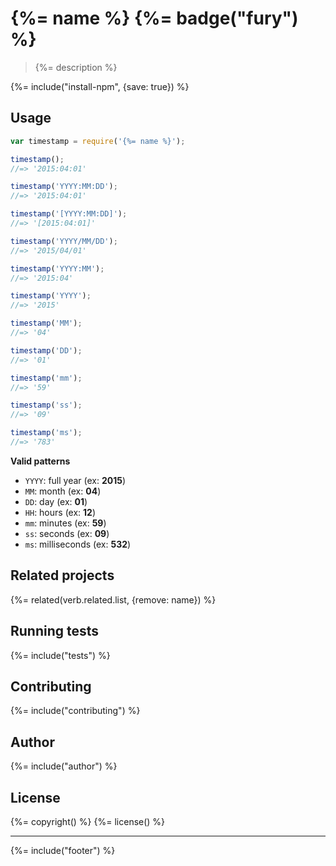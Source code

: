 # {%= name %} {%= badge("fury") %}

> {%= description %}

{%= include("install-npm", {save: true}) %}

## Usage

```js
var timestamp = require('{%= name %}');

timestamp();
//=> '2015:04:01'

timestamp('YYYY:MM:DD');
//=> '2015:04:01'

timestamp('[YYYY:MM:DD]');
//=> '[2015:04:01]'

timestamp('YYYY/MM/DD');
//=> '2015/04/01'

timestamp('YYYY:MM');
//=> '2015:04'

timestamp('YYYY');
//=> '2015'

timestamp('MM');
//=> '04'

timestamp('DD');
//=> '01'

timestamp('mm');
//=> '59'

timestamp('ss');
//=> '09'

timestamp('ms');
//=> '783'
```

**Valid patterns**

- `YYYY`: full year (ex: **2015**)
- `MM`: month (ex: **04**)
- `DD`: day (ex: **01**)
- `HH`: hours (ex: **12**)
- `mm`: minutes (ex: **59**)
- `ss`: seconds (ex: **09**)
- `ms`: milliseconds (ex: **532**)

## Related projects
{%= related(verb.related.list, {remove: name}) %}

## Running tests
{%= include("tests") %}

## Contributing
{%= include("contributing") %}

## Author
{%= include("author") %}

## License
{%= copyright() %}
{%= license() %}

***

{%= include("footer") %}
